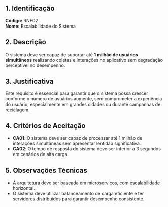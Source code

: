 ## 1. Identificação  
**Código:** RNF02  
**Nome:** Escalabilidade do Sistema  

## 2. Descrição  
O sistema deve ser capaz de suportar até **1 milhão de usuários simultâneos** realizando coletas e interações no aplicativo sem degradação perceptível no desempenho.  

## 3. Justificativa  
Este requisito é essencial para garantir que o sistema possa crescer conforme o número de usuários aumente, sem comprometer a experiência do usuário, especialmente em grandes cidades ou durante campanhas de reciclagem.  

## 4. Critérios de Aceitação  
- **CA01**: O sistema deve ser capaz de processar até 1 milhão de interações simultâneas sem apresentar lentidão significativa.  
- **CA02**: O tempo de resposta do sistema deve ser inferior a 3 segundos em cenários de alta carga.  

## 5. Observações Técnicas  
- A arquitetura deve ser baseada em microserviços, com escalabilidade horizontal.  
- O sistema deve utilizar balanceamento de carga eficiente e ter servidores distribuídos para garantir desempenho consistente. 